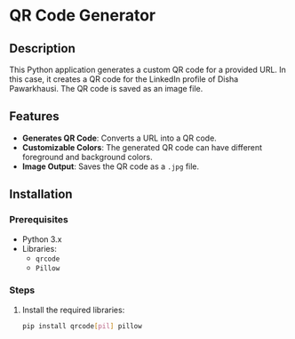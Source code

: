 # QR Code Generator

## Description

This Python application generates a custom QR code for a provided URL. In this case, it creates a QR code for the LinkedIn profile of Disha Pawarkhausi. The QR code is saved as an image file.

## Features

- **Generates QR Code**: Converts a URL into a QR code.
- **Customizable Colors**: The generated QR code can have different foreground and background colors.
- **Image Output**: Saves the QR code as a `.jpg` file.

## Installation

### Prerequisites

- Python 3.x
- Libraries:
  - `qrcode`
  - `Pillow`

### Steps

1. Install the required libraries:

   ```bash
   pip install qrcode[pil] pillow

